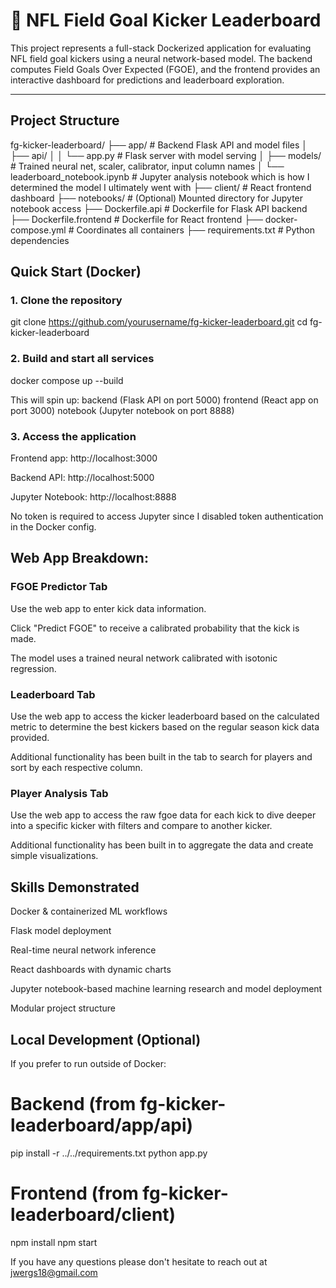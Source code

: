 # 🏈 NFL Field Goal Kicker Leaderboard

This project represents a full-stack Dockerized application for evaluating NFL field goal kickers using a neural network-based model. The backend computes Field Goals Over Expected (FGOE), and the frontend provides an interactive dashboard for predictions and leaderboard exploration.

---

## Project Structure

fg-kicker-leaderboard/
├── app/ # Backend Flask API and model files
│ ├── api/
│ │ └── app.py # Flask server with model serving
│ ├── models/ # Trained neural net, scaler, calibrator, input column names
│ └── leaderboard_notebook.ipynb # Jupyter analysis notebook which is how I determined the model I ultimately went with
├── client/ # React frontend dashboard
├── notebooks/ # (Optional) Mounted directory for Jupyter notebook access
├── Dockerfile.api # Dockerfile for Flask API backend
├── Dockerfile.frontend # Dockerfile for React frontend
├── docker-compose.yml # Coordinates all containers
├── requirements.txt # Python dependencies

## Quick Start (Docker)

### 1. Clone the repository
git clone https://github.com/yourusername/fg-kicker-leaderboard.git
cd fg-kicker-leaderboard

### 2. Build and start all services

docker compose up --build

This will spin up:
backend (Flask API on port 5000)
frontend (React app on port 3000)
notebook (Jupyter notebook on port 8888)

### 3. Access the application
Frontend app: http://localhost:3000

Backend API: http://localhost:5000

Jupyter Notebook: http://localhost:8888

No token is required to access Jupyter since I disabled token authentication in the Docker config.

## Web App Breakdown:

### FGOE Predictor Tab
Use the web app to enter kick data information.

Click "Predict FGOE" to receive a calibrated probability that the kick is made.

The model uses a trained neural network calibrated with isotonic regression.

### Leaderboard Tab
Use the web app to access the kicker leaderboard based on the calculated metric to determine the best kickers based on the regular season kick data provided.

Additional functionality has been built in the tab to search for players and sort by each respective column.

### Player Analysis Tab
Use the web app to access the raw fgoe data for each kick to dive deeper into a specific kicker with filters and compare to another kicker.

Additional functionality has been built in to aggregate the data and create simple visualizations.

## Skills Demonstrated

Docker & containerized ML workflows

Flask model deployment

Real-time neural network inference

React dashboards with dynamic charts

Jupyter notebook-based machine learning research and model deployment

Modular project structure

## Local Development (Optional)
If you prefer to run outside of Docker:

# Backend (from fg-kicker-leaderboard/app/api)
pip install -r ../../requirements.txt
python app.py

# Frontend (from fg-kicker-leaderboard/client)
npm install
npm start

If you have any questions please don't hesitate to reach out at jwergs18@gmail.com
